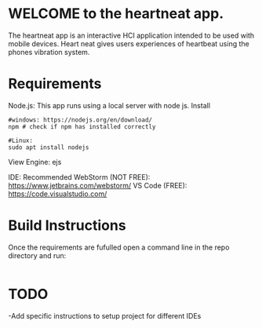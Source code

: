 # WELCOME to the heartneat app.
The heartneat app is an interactive HCI application intended to be used with mobile devices. Heart neat gives users experiences of heartbeat using the phones vibration system.

# Requirements
Node.js: This app runs using a local server with node js. 
  Install
  ```
  #windows: https://nodejs.org/en/download/
  npm # check if npm has installed correctly
  ```
  ```
 #Linux:
 sudo apt install nodejs
  ```
View Engine: ejs

IDE: 
    Recommended
      WebStorm (NOT FREE): https://www.jetbrains.com/webstorm/
      VS Code (FREE): https://code.visualstudio.com/

# Build Instructions
Once the requirements are fufulled open a command line in the repo directory and run: 
``` node .
```

# TODO

-Add specific instructions to setup project for different IDEs 
